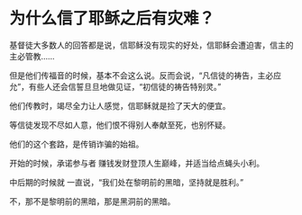 # 为什么信了耶稣之后有灾难？

基督徒大多数人的回答都是说，信耶稣没有现实的好处，信耶稣会遭迫害，信主的主必管教……

但是他们传福音的时候，基本不会这么说。反而会说，“凡信徒的祷告，主必应允”，有些人还会信誓旦旦地做见证，“初信徒的祷告特别灵。”

他们传教时，竭尽全力让人感觉，信耶稣就是捡了天大的便宜。

等信徒发现不尽如人意，他们恨不得别人奉献至死，也别怀疑。



他们的这个套路，是传销诈骗的始祖。

开始的时候，承诺参与者 赚钱发财登顶人生巅峰，并适当给点蝇头小利。

中后期的时候就 一直说，“我们处在黎明前的黑暗，坚持就是胜利。”



不，那不是黎明前的黑暗，那是黑洞前的黑暗。